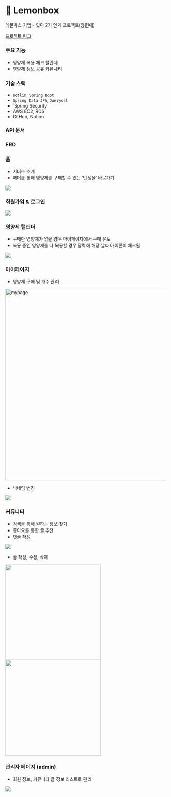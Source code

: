 # 🍋 Lemonbox
레몬박스 기업 - 잇다 2기 연계 프로젝트(장현애)

[프로젝트 링크](http://lemonbox-itda.herokuapp.com/)

### 주요 기능
- 영양제 복용 체크 캘린더
- 영양제 정보 공유 커뮤니티

### 기술 스택
- `Kotlin`, `Spring Boot`
- `Spring Data JPA`, `Querydsl`
- `Spring Security
- AWS EC2, RDS
- GitHub, Notion


### API 문서


### ERD


### 홈
- 서비스 소개
- 헤더를 통해 영양제를 구매할 수 있는 '인생몰' 바로가기

<img src="https://user-images.githubusercontent.com/68044754/184549180-c185eaed-867a-41fe-ac1f-9a0b1cc55cc5.gif"></img>

### 회원가입 & 로그인
<img src="https://user-images.githubusercontent.com/68044754/184549184-7216acb8-88af-491f-bc75-525951bf3e23.gif"></img>

### 영양제 캘린더
- 구매한 영양제가 없을 경우 마이페이지에서 구매 유도
- 복용 중인 영양제를 다 복용할 경우 달력에 해당 날짜 아이콘이 체크됨

<img src="https://user-images.githubusercontent.com/68044754/184549177-de0b493a-06af-44d2-8af0-42f125be5722.gif"></img>

### 마이페이지
- 영양제 구매 및 개수 관리

<img width="600" alt="mypage" src="https://user-images.githubusercontent.com/68044754/184549185-df31da58-845d-4d3c-a97b-7189d9988ffb.png">

- 닉네임 변경

<img src="https://user-images.githubusercontent.com/68044754/184549188-47b3d0ec-2798-4b86-81f9-f714c527094f.gif"></img>

### 커뮤니티
- 검색을 통해 원하는 정보 찾기
- 좋아요를 통한 글 추천
- 댓글 작성

<img src="https://user-images.githubusercontent.com/68044754/184549096-83f0d9ac-7060-4ee7-b333-4641379dafcd.gif"></img>

- 글 작성, 수정, 삭제

<img width="300" src="https://user-images.githubusercontent.com/68044754/184549099-038d2300-5d14-4a58-a943-3324a598031a.gif"></img>
<img width="300" src="https://user-images.githubusercontent.com/68044754/184549101-ca4df2d1-7bc0-46a4-99a8-ed35e0e21ae6.gif"></img>


### 관리자 페이지 (admin)
- 회원 정보, 커뮤니티 글 정보 리스트로 관리

<img src="https://user-images.githubusercontent.com/68044754/184549173-2ca37e31-ce1b-4118-b69d-4456a577ca99.gif"></img>
